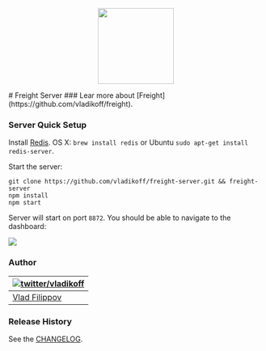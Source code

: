 <p align="center"><img src="http://v14d.com/freight/freight-250.png" height="150" /></p>
# Freight Server
### Lear more about [Freight](https://github.com/vladikoff/freight).

### Server Quick Setup

Install [Redis](http://redis.io/). OS X: `brew install redis` or Ubuntu `sudo apt-get install redis-server`.

Start the server:
```
git clone https://github.com/vladikoff/freight-server.git && freight-server
npm install
npm start
```

Server will start on port `8872`. You should be able to navigate to the dashboard: 

![](http://v14d.com/freight/freight-server-view.jpg)

### Author

| [![twitter/vladikoff](https://avatars3.githubusercontent.com/u/128755?s=70)](https://twitter.com/vladikoff "Follow @vladikoff on Twitter") |
|---|
| [Vlad Filippov](http://vf.io/) |


### Release History
See the [CHANGELOG](CHANGELOG).
